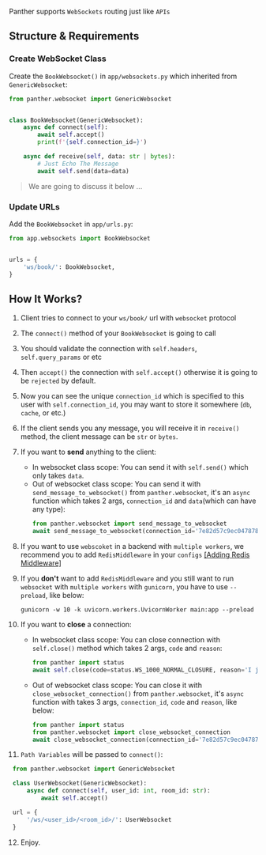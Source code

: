 Panther supports `WebSockets` routing just like `APIs`

## Structure & Requirements
### Create WebSocket Class

Create the `BookWebsocket()` in `app/websockets.py` which inherited from `GenericWebsocket`: 


```python
from panther.websocket import GenericWebsocket


class BookWebsocket(GenericWebsocket):
    async def connect(self):
        await self.accept()
        print(f'{self.connection_id=}')

    async def receive(self, data: str | bytes):
        # Just Echo The Message
        await self.send(data=data)
```

> We are going to discuss it below ...

### Update URLs

Add the `BookWebsocket` in `app/urls.py`:

```python
from app.websockets import BookWebsocket


urls = {
    'ws/book/': BookWebsocket,
}
```

## How It Works?

1. Client tries to connect to your `ws/book/` url with `websocket` protocol
2. The `connect()` method of your `BookWebsocket` is going to call
3. You should validate the connection with `self.headers`, `self.query_params` or etc
4. Then `accept()` the connection with `self.accept()` otherwise it is going to be `rejected` by default.
5. Now you can see the unique `connection_id` which is specified to this user with `self.connection_id`, you may want to store it somewhere (`db`, `cache`, or etc.)
6. If the client sends you any message, you will receive it in `receive()` method, the client message can be `str` or `bytes`.
7. If you want to **send** anything to the client:
    - In websocket class scope: You can send it with `self.send()` which only takes `data`.
    - Out of websocket class scope: You can send it with `send_message_to_websocket()` from `panther.websocket`, it's an `async` function which takes 2 args, `connection_id` and `data`(which can have any type):
        ```python
        from panther.websocket import send_message_to_websocket
        await send_message_to_websocket(connection_id='7e82d57c9ec0478787b01916910a9f45', data='New Message From WS') 
        ```
8. If you want to use `webscoket` in a backend with `multiple workers`, we recommend you to add `RedisMiddleware` in your `configs` 
[[Adding Redis Middleware]](https://pantherpy.github.io/middlewares/#redis-middleware)
9. If you **don't** want to add `RedisMiddleware` and you still want to run `websocket` with `multiple workers` with `gunicorn`, 
you have to use `--preload`, like below:
   ```shell
   gunicorn -w 10 -k uvicorn.workers.UvicornWorker main:app --preload
   ```

10. If you want to **close** a connection:
    - In websocket class scope: You can close connection with `self.close()` method which takes 2 args, `code` and `reason`:
        ```python
        from panther import status
        await self.close(code=status.WS_1000_NORMAL_CLOSURE, reason='I just want to close it')
        ```
    - Out of websocket class scope: You can close it with `close_websocket_connection()` from `panther.websocket`, it's `async` function with takes 3 args, `connection_id`, `code` and `reason`, like below: 
        ```python
        from panther import status
        from panther.websocket import close_websocket_connection
        await close_websocket_connection(connection_id='7e82d57c9ec0478787b01916910a9f45', code=status.WS_1008_POLICY_VIOLATION, reason='')
        ``` 

11. `Path Variables` will be passed to `connect()`:
   ```python
    from panther.websocket import GenericWebsocket

    class UserWebsocket(GenericWebsocket):
        async def connect(self, user_id: int, room_id: str):
            await self.accept()

    url = {
        '/ws/<user_id>/<room_id>/': UserWebsocket   
    }
   ``` 
12. Enjoy.

